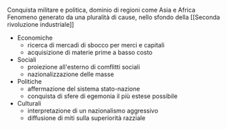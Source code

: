 Conquista militare e politica, dominio di regioni come Asia e Africa
Fenomeno generato da una pluralità di cause, nello sfondo della [[Seconda rivoluzione industriale]]
- Economiche
	- ricerca di mercadi di sbocco per merci e capitali
	- acquisizione di materie prime a basso costo
- Sociali
	- proiezione all'esterno di comflitti sociali
	- nazionalizzazione delle masse
- Politiche
	- affermazione del sistema stato-nazione
	- conquista di sfere di egemonia il più estese possibile
- Culturali
	- interpretazione di un nazionalismo aggressivo
	- diffusione di miti sulla superiorità razziale
